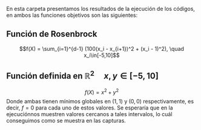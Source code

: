 En esta carpeta presentamos los resultados de la ejecución de los códigos, en ambos las funciones objetivos son las siguientes: 
## Función de Rosenbrock
$$f(X) = \sum_{i=1}^{d-1} (100(x_i - x_{i+1})^2 + (x_i - 1)^2), \quad x_i\in[-5,10]$$
## Función definida en $\mathbb{R}^2 \quad x,y\in[-5,10]$
$$f(X) = x^2 + y^2$$
Donde ambas tienen mínimos globales en $(1,1)$ y $(0,0)$ respectivamente, es decir, $f=0$ para cada uno de estos valores. Se esperaría que en la ejecuciónnos muestren valores cercanos a tales intervalos, lo cuál conseguimos como se muestra en las capturas.
